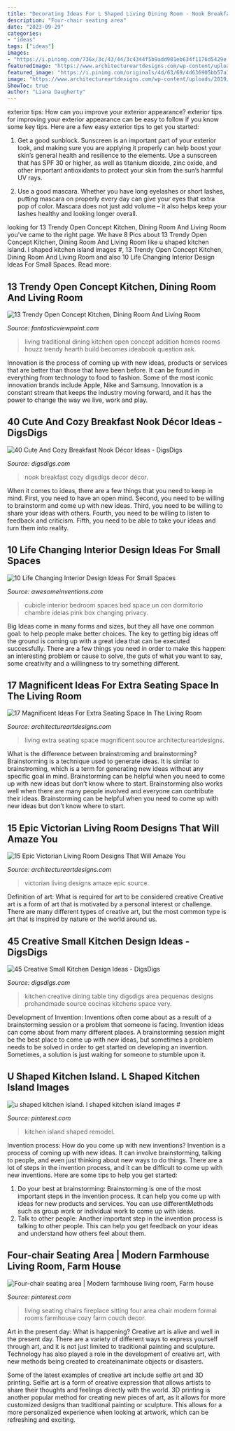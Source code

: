 ```yaml
---
title: "Decorating Ideas For L Shaped Living Dining Room - Nook Breakfast Cozy Digsdigs Decor Décor"
description: "Four-chair seating area"
date: "2023-09-29"
categories:
- "ideas"
tags: ["ideas"]
images:
- "https://i.pinimg.com/736x/3c/43/44/3c4344f5b9add901eb634f1176d5429e.jpg"
featuredImage: "https://www.architectureartdesigns.com/wp-content/uploads/2019/04/15-Epic-Victorian-Living-Room-Designs-That-Will-Amaze-You-12.jpg"
featured_image: "https://i.pinimg.com/originals/4d/63/69/4d636905bb57a7a3c929efbbf75c7a40.jpg"
image: "https://www.architectureartdesigns.com/wp-content/uploads/2019/04/15-Epic-Victorian-Living-Room-Designs-That-Will-Amaze-You-12.jpg"
ShowToc: true
author: "Liana Daugherty"
---
```



exterior tips: How can you improve your exterior appearance?
exterior tips for improving your exterior appearance can be easy to follow if you know some key tips. Here are a few easy exterior tips to get you started:
1. Get a good sunblock. Sunscreen is an important part of your exterior look, and making sure you are applying it properly can help boost your skin’s general health and resilience to the elements. Use a sunscreen that has SPF 30 or higher, as well as titanium dioxide, zinc oxide, and other important antioxidants to protect your skin from the sun’s harmful UV rays.

2. Use a good mascara. Whether you have long eyelashes or short lashes, putting mascara on properly every day can give your eyes that extra pop of color. Mascara does not just add volume – it also helps keep your lashes healthy and looking longer overall.

	

		
looking for 13 Trendy Open Concept Kitchen, Dining Room And Living Room you've came to the right page. We have 8 Pics about 13 Trendy Open Concept Kitchen, Dining Room And Living Room like u shaped kitchen island. l shaped kitchen island images #, 13 Trendy Open Concept Kitchen, Dining Room And Living Room and also 10 Life Changing Interior Design Ideas For Small Spaces. Read more:
		
    
## 13 Trendy Open Concept Kitchen, Dining Room And Living Room

<img loading=lazy src="http://www.fantasticviewpoint.com/wp-content/uploads/2016/07/traditional-living-room-634x422.jpg" onerror="this.onerror=null;this.src='https://tse2.mm.bing.net/th?id=OIP.XVhzh_64FTkzd7u8LAHOpwHaE7&amp;pid=15.1';" alt="13 Trendy Open Concept Kitchen, Dining Room And Living Room">

_Source: fantasticviewpoint.com_

>living traditional dining kitchen open concept addition homes rooms houzz trendy hearth build becomes ideabook question ask. 

	

Innovation is the process of coming up with new ideas, products or services that are better than those that have been before. It can be found in everything from technology to food to fashion. Some of the most iconic innovation brands include Apple, Nike and Samsung. Innovation is a constant stream that keeps the industry moving forward, and it has the power to change the way we live, work and play.

    
## 40 Cute And Cozy Breakfast Nook Décor Ideas - DigsDigs

<img loading=lazy src="https://www.digsdigs.com/photos/cute-and-cozy-breakfast-nook-decor-ideas-27-554x739.jpg" onerror="this.onerror=null;this.src='https://tse2.mm.bing.net/th?id=OIP.nMsQJirDnIHHjKlHqa10RwHaJ4&amp;pid=15.1';" alt="40 Cute And Cozy Breakfast Nook Décor Ideas - DigsDigs">

_Source: digsdigs.com_

>nook breakfast cozy digsdigs decor décor. 

	

When it comes to ideas, there are a few things that you need to keep in mind. First, you need to have an open mind. Second, you need to be willing to brainstorm and come up with new ideas. Third, you need to be willing to share your ideas with others. Fourth, you need to be willing to listen to feedback and criticism. Fifth, you need to be able to take your ideas and turn them into reality.

    
## 10 Life Changing Interior Design Ideas For Small Spaces

<img loading=lazy src="http://www.awesomeinventions.com/wp-content/uploads/2014/12/small-cubicle-room.jpg" onerror="this.onerror=null;this.src='https://tse1.mm.bing.net/th?id=OIP.L43zraIPZ1cwqzqW3cMhCgHaLa&amp;pid=15.1';" alt="10 Life Changing Interior Design Ideas For Small Spaces">

_Source: awesomeinventions.com_

>cubicle interior bedroom spaces bed space un con dormitorio chambre ideias pink box changing privacy. 

	

Big Ideas come in many forms and sizes, but they all have one common goal: to help people make better choices. The key to getting big ideas off the ground is coming up with a great idea that can be executed successfully. There are a few things you need in order to make this happen: an interesting problem or cause to solve, the guts of what you want to say, some creativity and a willingness to try something different.

    
## 17 Magnificent Ideas For Extra Seating Space In The Living Room

<img loading=lazy src="http://www.architectureartdesigns.com/wp-content/uploads/2019/03/9-5.jpg" onerror="this.onerror=null;this.src='https://tse4.mm.bing.net/th?id=OIP.R_co0ZH-MS8qoj5Cd0j1wAHaFg&amp;pid=15.1';" alt="17 Magnificent Ideas For Extra Seating Space In The Living Room">

_Source: architectureartdesigns.com_

>living extra seating space magnificent source architectureartdesigns. 

	

What is the difference between brainstroming and brainstorming?
Brainstorming is a technique used to generate ideas. It is similar to brainstroming, which is a term for generating new ideas without any specific goal in mind. Brainstorming can be helpful when you need to come up with new ideas but don’t know where to start.  Brainstorming also works well when there are many people involved and everyone can contribute their ideas. Brainstorming can be helpful when you need to come up with new ideas but don’t know where to start.

    
## 15 Epic Victorian Living Room Designs That Will Amaze You

<img loading=lazy src="https://www.architectureartdesigns.com/wp-content/uploads/2019/04/15-Epic-Victorian-Living-Room-Designs-That-Will-Amaze-You-12.jpg" onerror="this.onerror=null;this.src='https://tse2.mm.bing.net/th?id=OIP.xV1oMJmw9P-6rOPME3AH1QHaE8&amp;pid=15.1';" alt="15 Epic Victorian Living Room Designs That Will Amaze You">

_Source: architectureartdesigns.com_

>victorian living designs amaze epic source. 

	

Definition of art: What is required for art to be considered creative
Creative art is a form of art that is motivated by a personal interest or challenge. There are many different types of creative art, but the most common type is art that is inspired by nature or the world around us.

    
## 45 Creative Small Kitchen Design Ideas - DigsDigs

<img loading=lazy src="http://www.digsdigs.com/photos/creative-small-kitchen-ideas-25-554x831.jpg" onerror="this.onerror=null;this.src='https://tse4.mm.bing.net/th?id=OIP.LBOpiahoqm1RcNYK-t0T3gHaLH&amp;pid=15.1';" alt="45 Creative Small Kitchen Design Ideas - DigsDigs">

_Source: digsdigs.com_

>kitchen creative dining table tiny digsdigs area pequenas designs prohandmade source cocinas kitchens space very. 

	

Development of Invention: Inventions often come about as a result of a brainstorming session or a problem that someone is facing.
Invention ideas can come about from many different places. A brainstorming session might be the best place to come up with new ideas, but sometimes a problem needs to be solved in order to get started on developing an invention. Sometimes, a solution is just waiting for someone to stumble upon it.

    
## U Shaped Kitchen Island. L Shaped Kitchen Island Images #

<img loading=lazy src="https://i.pinimg.com/736x/3c/43/44/3c4344f5b9add901eb634f1176d5429e.jpg" onerror="this.onerror=null;this.src='https://tse2.mm.bing.net/th?id=OIP.K-CsOV-rVvzk3OwnHX1ZfQHaNK&amp;pid=15.1';" alt="u shaped kitchen island. l shaped kitchen island images #">

_Source: pinterest.com_

>kitchen island shaped remodel. 

	

Invention process: How do you come up with new inventions?
Invention is a process of coming up with new ideas. It can involve brainstorming, talking to people, and even just thinking about new ways to do things. There are a lot of steps in the invention process, and it can be difficult to come up with new inventions. Here are some tips to help you get started: 
1. Do your best at brainstorming: Brainstorming is one of the most important steps in the invention process. It can help you come up with ideas for new products and services. You can use differentMethods such as group work or individual work to come up with ideas. 
2. Talk to other people: Another important step in the invention process is talking to other people. This can help you get feedback on your ideas and understand how others feel about them. 

    
## Four-chair Seating Area | Modern Farmhouse Living Room, Farm House

<img loading=lazy src="https://i.pinimg.com/originals/4d/63/69/4d636905bb57a7a3c929efbbf75c7a40.jpg" onerror="this.onerror=null;this.src='https://tse1.mm.bing.net/th?id=OIP.QZOkrDp3avbWze5EAdL94AHaLJ&amp;pid=15.1';" alt="Four-chair seating area | Modern farmhouse living room, Farm house">

_Source: pinterest.com_

>living seating chairs fireplace sitting four area chair modern formal rooms farmhouse cozy farm couch decor. 

	

Art in the present day: What is happening?
Creative art is alive and well in the present day. There are a variety of different ways to express yourself through art, and it is not just limited to traditional painting and sculpture. Technology has also played a role in the development of creative art, with new methods being created to createinanimate objects or disasters. 

Some of the latest examples of creative art include selfie art and 3D printing. Selfie art is a form of creative expression that allows artists to share their thoughts and feelings directly with the world. 3D printing is another popular method for creating new pieces of art, as it allows for more customized designs than traditional painting or sculpture. This allows for a more personalized experience when looking at artwork, which can be refreshing and exciting.

